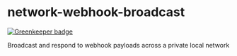 # network-webhook-broadcast

[![Greenkeeper badge](https://badges.greenkeeper.io/amsross/network-webhook-broadcast.svg)](https://greenkeeper.io/)

Broadcast and respond to webhook payloads across a private local network
